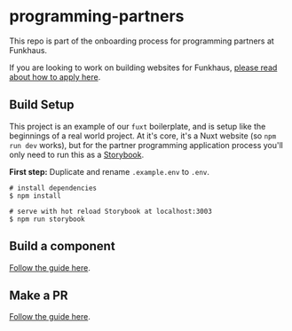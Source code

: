 # programming-partners

This repo is part of the onboarding process for programming partners at Funkhaus.

If you are looking to work on building websites for Funkhaus, [please read about how to apply here](https://paper.dropbox.com/doc/How-to-apply-to-be-an-approved-programming-partner-at-Funkhaus--BCTysbg0jcXjtbd3yIP4l9giAQ-WgJDb1H5IAinQQ4ahTiCm).

## Build Setup

This project is an example of our `fuxt` boilerplate, and is setup like the beginnings of a real world project. At it's core, it's a Nuxt website (so `npm run dev` works), but for the partner programming application process you'll only need to run this as a [Storybook](https://storybook.nuxtjs.org/).

**First step:**
Duplicate and rename `.example.env` to `.env`.

```
# install dependencies
$ npm install

# serve with hot reload Storybook at localhost:3003
$ npm run storybook
```

## Build a component

[Follow the guide here](https://paper.dropbox.com/doc/How-to-build-a-component-for-Funkhaus--BCQuiSeznI2MKy6dcn4E19PcAQ-0Q3kfQgX6NgLdBwkH8OyR).

## Make a PR

[Follow the guide here](https://paper.dropbox.com/doc/How-to-submit-a-component-for-review-at-Funkhaus--BCTTMe1VC0Gtptn0QaxdB84BAQ-p8tPIFeK9HhvCDMX2VlYI).
